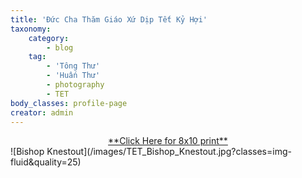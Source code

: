 ```yaml
---
title: 'Đức Cha Thăm Giáo Xứ Dịp Tết Kỷ Hợi'
taxonomy:
    category:
        - blog
    tag:
        - 'Tông Thư'
        - 'Huấn Thư'
        - photography
        - TET
body_classes: profile-page
creator: admin
---
```


<center><a href="/images/TET_Bishop_Knestout.jpg" style="text-align: center;">**Click Here for 8x10 print**</a></center>
![Bishop Knestout](/images/TET_Bishop_Knestout.jpg?classes=img-fluid&quality=25)